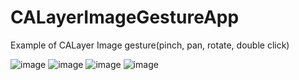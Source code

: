 # CALayerImageGestureApp
Example of CALayer Image gesture(pinch, pan, rotate, double click)

![image](https://hideo-uhara.github.io/homepage/CALayerImageGestureApp/CALayerImageGestureApp1.png)
![image](https://hideo-uhara.github.io/homepage/CALayerImageGestureApp/CALayerImageGestureApp2.png)
![image](https://hideo-uhara.github.io/homepage/CALayerImageGestureApp/CALayerImageGestureApp3.png)
![image](https://hideo-uhara.github.io/homepage/CALayerImageGestureApp/CALayerImageGestureApp4.png)


